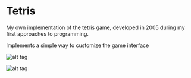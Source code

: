 # Tetris
My own implementation of the tetris game, developed in 2005 during my first approaches to programming.

Implements a simple way to customize the game interface

![alt tag](https://raw.github.com/liguori/Tetris/master/docs/tetris.png)

![alt tag](https://raw.github.com/liguori/Tetris/master/docs/tetrissettings.png)